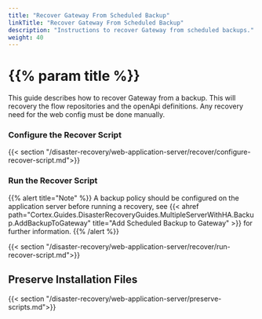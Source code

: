 ```yaml
---
title: "Recover Gateway From Scheduled Backup"
linkTitle: "Recover Gateway From Scheduled Backup"
description: "Instructions to recover Gateway from scheduled backups."
weight: 40
---
```


# {{% param title %}}

This guide describes how to recover Gateway from a backup. This will recovery the flow repositories and the openApi definitions. Any recovery need for the web config must be done manually.

### Configure the Recover Script

{{< section "/disaster-recovery/web-application-server/recover/configure-recover-script.md">}}

### Run the Recover Script

{{% alert title="Note" %}}
A backup policy should be configured on the application server before running a recovery, see {{< ahref path="Cortex.Guides.DisasterRecoveryGuides.MultipleServerWithHA.Backup.AddBackupToGateway" title="Add Scheduled Backup to Gateway" >}} for further information.
{{% /alert %}}

{{< section "/disaster-recovery/web-application-server/recover/run-recover-script.md">}}

## Preserve Installation Files

{{< section "/disaster-recovery/web-application-server/preserve-scripts.md">}}